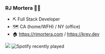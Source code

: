 ### RJ Mortera 👋🏼

- ⛏ Full Stack Developer
- 🗺️ CA (home/WFH) / NY (office)
- 🏠 https://rjmortera.com / https://krev.dev

![](https://github.com/username/github-stats/blob/master/generated/overview.svg)
![Spotify recently played](https://spotify-recently-played-readme.vercel.app/api?user=rjmortera&count=3)

<!-- ### Interact with me? 📧

- [Twitter](https://twitter.com/rjmortera)
- [Email](mailto:info@rjmortera.com)
 -->
